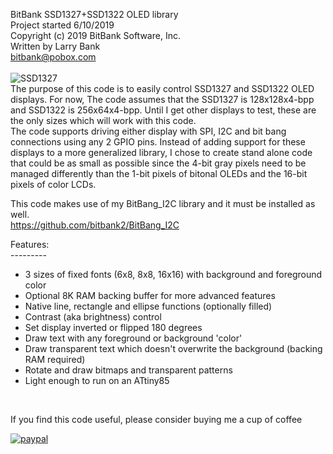 BitBank SSD1327+SSD1322 OLED library<br>
Project started 6/10/2019<br>
Copyright (c) 2019 BitBank Software, Inc.<br>
Written by Larry Bank<br>
bitbank@pobox.com<br>
<br>
![SSD1327](/demo.jpg?raw=true "SSD1327")
<br>
The purpose of this code is to easily control SSD1327 and SSD1322 OLED displays. For now,
The code assumes that the SSD1327 is 128x128x4-bpp and SSD1322 is 256x64x4-bpp. Until
I get other displays to test, these are the only sizes which will work with this code.<br>
The code supports driving either display with SPI, I2C and bit
bang connections using any 2 GPIO pins. Instead of adding support for these displays
to a more generalized library, I chose to create stand alone code that could be
as small as possible since the 4-bit gray pixels need to be managed differently
than the 1-bit pixels of bitonal OLEDs and the 16-bit pixels of color LCDs.<br>

This code makes use of my BitBang_I2C library and it must be installed as well.<br>
https://github.com/bitbank2/BitBang_I2C<br>

Features:<br>
---------<br>
- 3 sizes of fixed fonts (6x8, 8x8, 16x16) with background and foreground color<br>
- Optional 8K RAM backing buffer for more advanced features<br>
- Native line, rectangle and ellipse functions (optionally filled)<br>
- Contrast (aka brightness) control<br>
- Set display inverted or flipped 180 degrees<br>
- Draw text with any foreground or background 'color'<br>
- Draw transparent text which doesn't overwrite the background (backing RAM required)<br>
- Rotate and draw bitmaps and transparent patterns<br>
- Light enough to run on an ATtiny85<br> 
<br>

If you find this code useful, please consider buying me a cup of coffee

[![paypal](https://www.paypalobjects.com/en_US/i/btn/btn_donateCC_LG.gif)](https://www.paypal.com/cgi-bin/webscr?cmd=_s-xclick&hosted_button_id=SR4F44J2UR8S4)


